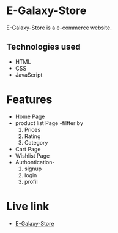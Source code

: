 
# E-Galaxy-Store

E-Galaxy-Store is a e-commerce website.
## Technologies used
- HTML
- CSS
- JavaScript


# Features 
- Home Page
- product list Page -filtter by
    1. Prices 
    2. Rating
    3. Category
- Cart Page
- Wishlist Page
- Authontication- 
    1. signup
    2. login
    3. profil
  
    
# **Live link**
- [E-Galaxy-Store](https://e-galaxy-store.netlify.app/)


